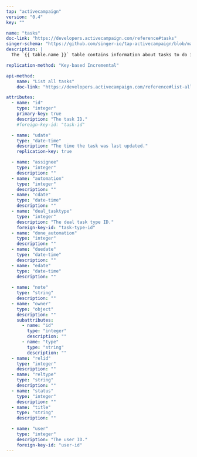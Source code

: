 ```yaml
---
tap: "activecampaign"
version: "0.4"
key: ""

name: "tasks"
doc-link: "https://developers.activecampaign.com/reference#tasks"
singer-schema: "https://github.com/singer-io/tap-activecampaign/blob/master/tap_activecampaign/schemas/tasks.json"
description: |
  The `{{ table.name }}` table contains information about tasks to do in your {{ integration.display_name }} account.

replication-method: "Key-based Incremental"

api-method:
    name: "List all tasks"
    doc-link: "https://developers.activecampaign.com/reference#list-all-tasks"

attributes:
  - name: "id"
    type: "integer"
    primary-key: true
    description: "The task ID."
    #foreign-key-id: "task-id"

  - name: "udate"
    type: "date-time"
    description: "The time the task was last updated."
    replication-key: true

  - name: "assignee"
    type: "integer"
    description: ""
  - name: "automation"
    type: "integer"
    description: ""
  - name: "cdate"
    type: "date-time"
    description: ""
  - name: "deal_tasktype"
    type: "integer"
    description: "The deal task type ID."
    foreign-key-id: "task-type-id"
  - name: "done_automation"
    type: "integer"
    description: ""
  - name: "duedate"
    type: "date-time"
    description: ""
  - name: "edate"
    type: "date-time"
    description: ""
  
  - name: "note"
    type: "string"
    description: ""
  - name: "owner"
    type: "object"
    description: ""
    subattributes:
      - name: "id"
        type: "integer"
        description: ""
      - name: "type"
        type: "string"
        description: ""
  - name: "relid"
    type: "integer"
    description: ""
  - name: "reltype"
    type: "string"
    description: ""
  - name: "status"
    type: "integer"
    description: ""
  - name: "title"
    type: "string"
    description: ""

  - name: "user"
    type: "integer"
    description: "The user ID."
    foreign-key-id: "user-id"
---
```


